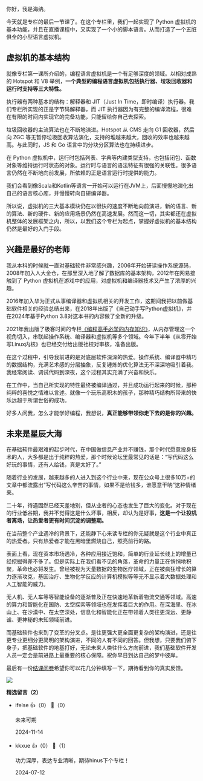 你好，我是海纳。

今天就是专栏的最后一节课了。在这个专栏里，我们一起实现了 Python 虚拟机的基本功能，并且在直播课程中，又实现了一个小的脚本语言。从而打造了一个五脏俱全的小型语言虚拟机。

## 虚拟机的基本结构

就像专栏第一课所介绍的，编程语言虚拟机是一个有足够深度的领域。以相对成熟的 Hotspot 和 V8 举例，**一个典型的编程语言虚拟机包括执行器、垃圾回收器和运行时支持等三大特性。**

执行器有两种基本的结构：解释器和 JIT（Just In Time，即时编译）执行器。我们专栏所实现的正是字节码解释器，而 JIT 执行器因为有完整的编译流程，很难在有限的时间内实现它的完备功能，只能留给你自己去探索。

垃圾回收器的主流算法也在不断地演进。Hotspot 从 CMS 走向 G1 回收器，然后向 ZGC 等无暂停垃圾回收算法演化，支持的堆越来越大，回收的效率也越来越高。与此同时，JS 和 Go 语言中的分块分区算法也在持续进步。

在 Python 虚拟机中，运行时包括列表、字典等内建类型支持，也包括闭包、函数对象等维持运行时状态的对象。运行时与语言的语法特征有很强的关联性。很多语言仍然在不断地向前发展，所依赖的正是语言运行时提供的能力。

我们会看到像Scala和Kotlin等语言一开始可以运行在JVM上，后面慢慢地演化出自己的语言核心库，并慢慢转向自研编译器。

所以说，虚拟机的三大基本模块仍在以很快的速度不断地向前演进，新的语言、新的算法、新的硬件、新的应用场景仍然在高速发展。然而这一切，其实都还在虚拟机整体的发展框架之内，所以，以我们这个专栏为起点，掌握好虚拟机的基本结构仍然是最好的入门手段。

## 兴趣是最好的老师

我从本科的时候就一直对基础软件非常感兴趣，2006年开始研读操作系统源码，2008年加入人大金仓，在那里深入地了解了数据库的基本架构，2012年在网易接触到了 Python 虚拟机在游戏中的应用，对虚拟机和编译器技术又产生了浓厚的兴趣。

2016年加入华为正式从事编译器和虚拟机相关的开发工作，这期间我把以前做基础软件相关的经验总结出来，在2018年出版了《自己动手写Python虚拟机》，并在2024年基于Python 3.8对这本书的内容做了全新的升级。

2021年我出版了极客时间的专栏[《编程高手必学的内存知识》](https://time.geekbang.org/column/intro/100094901?utm_campaign=geektime_search&utm_content=geektime_search&utm_medium=geektime_search&utm_source=geektime_search&utm_term=geektime_search&tab=catalog)，从内存管理这一个视角切入，串联起操作系统、编译器和虚拟机等多个领域。今年下半年《从零开始写Linux内核》也已经交付给出版社校对审核，准备出版。

在这个过程中，引导我前进的是对底层软件深深的热爱。操作系统、编译器中精巧的数据结构，充满艺术感的分层抽象，反复锤炼的优化算法无不深深地吸引着我。我经常阅读、调试代码到深夜，这个过程其实充满了兴奋和快乐。

在工作中，当自己所实现的特性最终被编译通过，并且成功运行起来的时候，那种纯粹的喜悦之情难以言述。就像一个玩乐高积木的孩子，那种精巧结构所带来的快乐远超于所谓世俗的成功。

好多人问我，怎么才能学好编程，我想说，**真正能够带领你走下去的是你的兴趣。**

## 未来是星辰大海

在基础软件最艰难的起步时代，在中国做信息产业并不赚钱，那个时代愿意投身技术的人，大多都是出于纯粹的热爱，那个时候论坛里最常见的话是：“写代码这么好玩的事情，还有人给钱，真是太好了。”

随着行业的发展，越来越多的人进入到这个行业中来，现在公众号上很多10万+的文章中都流露出“写代码这么辛苦的事情，如果不是给钱多，谁愿意干呐”这种情绪来。

二十年，待遇固然已经天差地别，但从业者的心态也发生了巨大的变化。对于现在的行业低谷期，我并不觉得这是什么坏事，相反，却认为是好事，**这是一个让投机者离场，让热爱者更有时间沉淀的调整期。**

在当前整个产业遇冷的背景下，还能静下心来读专栏的你无疑就是这个行业中真正的热爱者。只有热爱者才能在黑暗里燃烧自己，照亮前行的路。

表面上看，现在资本市场遇冷，各种应用接近饱和，简单的行业延长线上的增量已经挖掘得差不多了。但是实际上在我们看不见的角落，革命的力量正在悄悄地积聚，革命也必将发生。曾经被视为天量数据的生物医疗领域，正在被疯狂增长的算力逐渐攻克，基因治疗、生物化学反应的计算机模拟等等无不显示着大数据处理和人工智能的威力。

无人机、无人车等等智能设备的逐渐普及正在快速地革新着物流交通等领域。高速的算力和智能化在国防、太空探索等领域也在发挥着巨大的作用。在深海里、在冰山上、在沙漠中、在太空深处，信息化和智能化正在带领着人类往更深远、更静谧、更神秘的未知领域前进。

而基础软件也来到了变革的分叉点。是往更强大更全面更复杂的架构演进，还是往更专业更细分更简明的架构演进，不同的人有不同的回答。但我想，只要我们俯下身子，把基础软件的地基打好，无论未来人类往什么方向前进，我们基础软件开发人员一定会是前进路上最重要的核心保障。祝你早日到达自己的梦中彼岸。

最后有一份[结课问卷](https://jinshuju.net/f/G785TS)希望你可以花几分钟填写一下，期待看到你的真实反馈。

[![](https://static001.geekbang.org/resource/image/1d/7b/1dc4a1b119cc53163b952dab048f5b7b.jpg?wh=1142x801)](https://jinshuju.net/f/G785TS)
<div><strong>精选留言（2）</strong></div><ul>
<li><span>ifelse</span> 👍（0） 💬（0）<p>未来可期</p>2024-11-14</li><br/><li><span>kkxue</span> 👍（0） 💬（1）<p>功力深厚，表达专业清晰，期待hinus下个专栏！</p>2024-07-12</li><br/>
</ul>